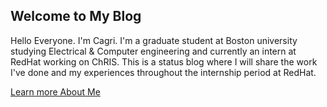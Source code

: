 ## Welcome to My Blog

Hello Everyone. I'm Cagri. I'm a graduate student at Boston university studying Electrical & Computer engineering and currently an intern at RedHat working on ChRIS. This is a status blog where I will share the work I've done and my experiences throughout the internship period at RedHat.

[Learn more About Me](./about)

